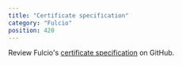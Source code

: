 ```yaml
---
title: "Certificate specification"
category: "Fulcio"
position: 420
---
```


Review Fulcio's [certificate specification](https://github.com/sigstore/fulcio/blob/main/docs/certificate-specification.md) on GitHub.
